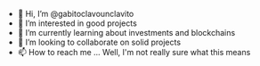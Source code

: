 - 👋 Hi, I’m @gabitoclavounclavito
- 👀 I’m interested in good projects
- 🌱 I’m currently learning about investments and blockchains
- 💞️ I’m looking to collaborate on solid projects
- 📫 How to reach me ... Well, I'm not really sure what this means

